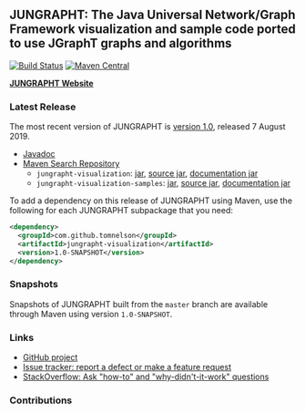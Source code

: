 ## JUNGRAPHT: The Java Universal Network/Graph Framework visualization and sample code ported to use JGraphT graphs and algorithms

[![Build Status](https://travis-ci.org/tomnelson/jungrapht.svg?branch=master)](https://travis-ci.org/tomnelson/jungrapht)
[![Maven Central](https://maven-badges.herokuapp.com/maven-central/com.github.tomnelson/jungrapht-visualization/badge.svg)](https://maven-badges.herokuapp.com/maven-central/com.github.tomnelson/jungrapht-visualization)


[**JUNGRAPHT Website**](http://tomnelson.github.io/jungrapht/)

### Latest Release

The most recent version of JUNGRAPHT is [version 1.0](https://github.com/tomnelson/jungrapht/releases/tag/jungrapht-1.0), released 7 August 2019.
*   [Javadoc](http://tomnelson.github.io/jungrapht/javadoc/index.html)
*   [Maven Search Repository](http://search.maven.org/#search%7Cga%7C1%7Cg%3A%22com.github.tomnelson%22%20AND%20v%3A%221.0-SNAPSHOT%22%20AND%20(a%3A%22jungrapht-visualization%22%20OR%20a%3A%22jungraph-visualization-samples%22))
    *   `jungrapht-visualization`: [jar](http://search.maven.org/remotecontent?filepath=com/github/tomnelson/jungrapht-visualization/1.0-SNAPSHOT/jungrapht-visualization-1.0-SNAPSHOT.jar), [source jar](http://search.maven.org/remotecontent?filepath=com/github/tomnelson/jungrapht-visualization/1.0-SNAPSHOT/jungrapht-visualization-1.0-SNAPSHOT-sources.jar), [documentation jar](http://search.maven.org/remotecontent?filepath=com/github/tomnelson/jungrapht-visualization/1.0-SNAPSHOT/jungrapht-visualization-1.0-SNAPSHOT-javadoc.jar)
    *   `jungrapht-visualization-samples`: [jar](http://search.maven.org/remotecontent?filepath=com/github/tomnelson/jungrapht-visualization-samples-1.0-SNAPSHOT.jar), [source jar](http://search.maven.org/remotecontent?filepath=com/github/tomnelson/jungrapht-visualization-samples-1.0-SNAPSHOT-sources.jar), [documentation jar](http://search.maven.org/remotecontent?filepath=com/github/tomnelson/jungrapht-visualization-samples-1.0-SNAPSHOT-javadoc.jar)

To add a dependency on this release of JUNGRAPHT using Maven, use the following for each JUNGRAPHT subpackage that you need:

```xml
<dependency>
  <groupId>com.github.tomnelson</groupId>
  <artifactId>jungrapht-visualization</artifactId>
  <version>1.0-SNAPSHOT</version>
</dependency>
```

### Snapshots

Snapshots of JUNGRAPHT built from the `master` branch are available through Maven using version `1.0-SNAPSHOT`.

### Links

* [GitHub project](https://github.com/tomnelson/jungrapht)
* [Issue tracker: report a defect or make a feature request](https://github.com/tomnelson/jungrapht/issues/new)
* [StackOverflow: Ask "how-to" and "why-didn't-it-work" questions](https://stackoverflow.com/questions/ask?tags=jungrapht+java)

### Contributions


